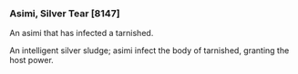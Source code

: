 ### Asimi, Silver Tear [8147]

An asimi that has infected a tarnished.

An intelligent silver sludge; asimi infect the body of tarnished, granting the host power.